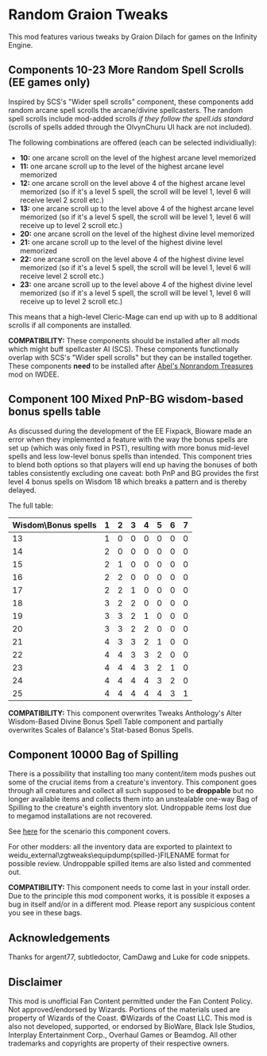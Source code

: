 # Random Graion Tweaks

This mod features various tweaks by Graion Dilach for games on the Infinity Engine.

## Components 10-23 More Random Spell Scrolls (EE games only)

Inspired by SCS's "Wider spell scrolls" component, these components add random arcane spell scrolls the arcane/divine spellcasters. The random spell scrolls include mod-added scrolls _if they follow the spell.ids standard_ (scrolls of spells added through the OlvynChuru UI hack are not included).

The following combinations are offered (each can be selected individiually):
 - __10:__ one arcane scroll on the level of the highest arcane level memorized
 - __11:__ one arcane scroll up to the level of the highest arcane level memorized
 - __12:__ one arcane scroll on the level above 4 of the highest arcane level memorized (so if it's a level 5 spell, the scroll will be level 1, level 6 will receive level 2 scroll etc.)
 - __13:__ one arcane scroll up to the level above 4 of the highest arcane level memorized (so if it's a level 5 spell, the scroll will be level 1, level 6 will receive up to level 2 scroll etc.)
 - __20:__ one arcane scroll on the level of the highest divine level memorized
 - __21:__ one arcane scroll up to the level of the highest divine level memorized
 - __22:__ one arcane scroll on the level above 4 of the highest divine level memorized (so if it's a level 5 spell, the scroll will be level 1, level 6 will receive level 2 scroll etc.)
 - __23:__ one arcane scroll up to the level above 4 of the highest divine level memorized (so if it's a level 5 spell, the scroll will be level 1, level 6 will receive up to level 2 scroll etc.)

This means that a high-level Cleric-Mage can end up with up to 8 additional scrolls if all components are installed.

__COMPATIBILITY:__ These components should be installed after all mods which might buff spellcaster AI (SCS). These components functionally overlap with SCS's "Wider spell scrolls" but they can be installed together. These components __need__ to be installed after [Abel's Nonrandom Treasures](https://forums.beamdog.com/discussion/83483/mod-nonrandom-treasures) mod on IWDEE.

## Component 100 Mixed PnP-BG wisdom-based bonus spells table

As discussed during the development of the EE Fixpack, Bioware made an error when they implemented a feature with the way the bonus spells are set up (which was only fixed in PST), resulting with more bonus mid-level spells and less low-level bonus spells than intended. This component tries to blend both options so that players will end up having the bonuses of both tables consistently excluding one caveat: both PnP and BG provides the first level 4 bonus spells on Wisdom 18 which breaks a pattern and is thereby delayed.

The full table:

| Wisdom\Bonus spells | 1 | 2 | 3 | 4 | 5 | 6 | 7 |
|---------------------|---|---|---|---|---|---|---|
|                  13 | 1 | 0 | 0 | 0 | 0 | 0 | 0 |
|                  14 | 2 | 0 | 0 | 0 | 0 | 0 | 0 |
|                  15 | 2 | 1 | 0 | 0 | 0 | 0 | 0 |
|                  16 | 2 | 2 | 0 | 0 | 0 | 0 | 0 |
|                  17 | 2 | 2 | 1 | 0 | 0 | 0 | 0 |
|                  18 | 3 | 2 | 2 | 0 | 0 | 0 | 0 |
|                  19 | 3 | 3 | 2 | 1 | 0 | 0 | 0 |
|                  20 | 3 | 3 | 2 | 2 | 0 | 0 | 0 |
|                  21 | 4 | 3 | 3 | 2 | 1 | 0 | 0 |
|                  22 | 4 | 4 | 3 | 3 | 2 | 0 | 0 |
|                  23 | 4 | 4 | 4 | 3 | 2 | 1 | 0 |
|                  24 | 4 | 4 | 4 | 4 | 3 | 2 | 0 |
|                  25 | 4 | 4 | 4 | 4 | 4 | 3 | 1 |

__COMPATIBILITY:__ This component overwrites Tweaks Anthology's Alter Wisdom-Based Divine Bonus Spell Table component and partially overwrites Scales of Balance's Stat-based Bonus Spells.

## Component 10000 Bag of Spilling

There is a possibility that installing too many content/item mods pushes out some of the crucial items from a creature's inventory. This component goes through all creatures and collect all such supposed to be __droppable__ but no longer available items and collects them into an unstealable one-way Bag of Spilling to the creature's eighth inventory slot. Undroppable items lost due to megamod installations are not recovered.

See [here](https://www.gibberlings3.net/forums/topic/35016-do-cres-drop-all-their-assigned-items-or-is-there-a-limit-split-from-please-check-my-install-list-26-eet) for the scenario this component covers.

For other modders: all the inventory data are exported to plaintext to weidu_external\zgtweaks\equipdump\(spilled-)FILENAME format for possible review. Undroppable spilled items are also listed and commented out.

__COMPATIBILITY:__ This component needs to come last in your install order. Due to the principle this mod component works, it is possible it exposes a bug in itself and/or in a different mod. Please report any suspicious content you see in these bags.

## Acknowledgements

Thanks for argent77, subtledoctor, CamDawg and Luke for code snippets.

## Disclaimer

This mod is unofficial Fan Content permitted under the Fan Content Policy. Not approved/endorsed by Wizards. Portions of the materials used are property of Wizards of the Coast. ©Wizards of the Coast LLC. This mod is also not developed, supported, or endorsed by BioWare, Black Isle Studios, Interplay Entertainment Corp., Overhaul Games or Beamdog. All other trademarks and copyrights are property of their respective owners.
